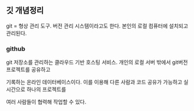 ## 깃 개념정리
git = 형상 관리 도구. 버전 관리 시스템이라고도 한다. 본인의 로컬 컴퓨터에 설치되고 관리된다.

### github  
 git 저장소를 관리하는 클라우드 기반 호스팅 서비스. 개인의 로컬 서버 밖에서 git버전 프로젝트를 공유하고

기록하는 온라인 데이터베이스이다. 이를 이용해 다른 사람과 코드 공유가 가능하고 실시간으로 하나의 프로젝트를

여러 사람들이 협력해 작업할 수 있다.
